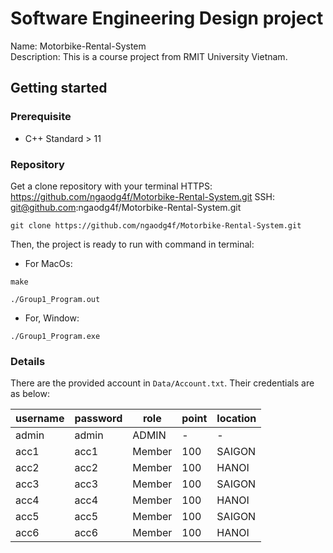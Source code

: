 # Software Engineering Design project
 Name: Motorbike-Rental-System  
 Description: This is a course project from RMIT University Vietnam.

## Getting started

### Prerequisite
- C++ Standard > 11

### Repository
 Get a clone repository with your terminal
HTTPS: https://github.com/ngaodg4f/Motorbike-Rental-System.git
SSH: git@github.com:ngaodg4f/Motorbike-Rental-System.git

```
git clone https://github.com/ngaodg4f/Motorbike-Rental-System.git
```

Then, the project is ready to run with command in terminal:
- For MacOs:
```
make

./Group1_Program.out
```

- For, Window:
```
./Group1_Program.exe
```

### Details
 There are the provided account in `Data/Account.txt`. Their credentials are as below:

| username  | password | role    | point  | location
|-----------|----------|---------|--------|----------
| admin     | admin    | ADMIN   | -      | -
| acc1      | acc1     | Member  | 100    | SAIGON
| acc2      | acc2     | Member  | 100    | HANOI
| acc3      | acc3     | Member  | 100    | SAIGON
| acc4      | acc4     | Member  | 100    | HANOI
| acc5      | acc5     | Member  | 100    | SAIGON
| acc6      | acc6     | Member  | 100    | HANOI